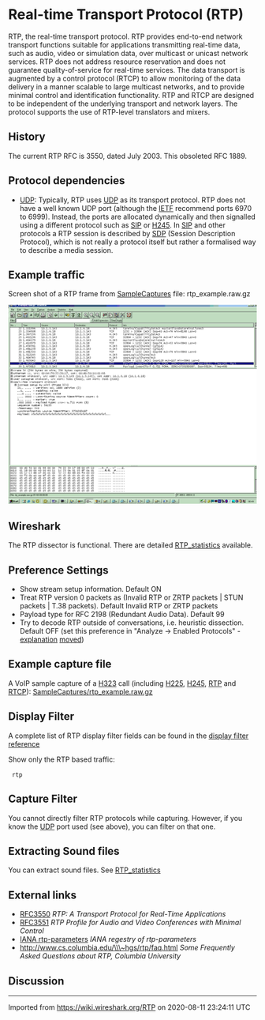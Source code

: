 # Real-time Transport Protocol (RTP)

RTP, the real-time transport protocol. RTP provides end-to-end network transport functions suitable for applications transmitting real-time data, such as audio, video or simulation data, over multicast or unicast network services. RTP does not address resource reservation and does not guarantee quality-of-service for real-time services. The data transport is augmented by a control protocol (RTCP) to allow monitoring of the data delivery in a manner scalable to large multicast networks, and to provide minimal control and identification functionality. RTP and RTCP are designed to be independent of the underlying transport and network layers. The protocol supports the use of RTP-level translators and mixers.

## History

The current RTP RFC is 3550, dated July 2003. This obsoleted RFC 1889.

## Protocol dependencies

- [UDP](/UDP): Typically, RTP uses [UDP](/UDP) as its transport protocol. RTP does not have a well known UDP port (although the [IETF](/IETF) recommend ports 6970 to 6999). Instead, the ports are allocated dynamically and then signalled using a different protocol such as [SIP](/SIP) or [H245](/H245). In [SIP](/SIP) and other protocols a RTP session is described by [SDP](/SDP) (Session Description Protocol), which is not really a protocol itself but rather a formalised way to describe a media session.

## Example traffic

Screen shot of a RTP frame from [SampleCaptures](/SampleCaptures) file: rtp_example.raw.gz

![RTPframe.gif](uploads/__moin_import__/attachments/RTP/RTPframe.gif "RTPframe.gif")

## Wireshark

The RTP dissector is functional. There are detailed [RTP_statistics](/RTP_statistics) available.

## Preference Settings

- Show stream setup information. Default ON
- Treat RTP version 0 packets as (Invalid RTP or ZRTP packets | STUN packets | T.38 packets). Default Invalid RTP or ZRTP packets
- Payload type for RFC 2198 (Redundant Audio Data). Default 99
- Try to decode RTP outside of conversations, i.e. heuristic dissection. Default OFF (set this preference in "Analyze -\> Enabled Protocols" - [explanation](https://ask.wireshark.org/question/20159/how-wireshark-decodes-rtp-packets-from-udp/#:\~:text=Analyze%20%2D%3E%20Enabled%20Protocols) [moved](https://ask.wireshark.org/question/25010/there-used-to-be-an-option-to-enable-heuristic-detection-for-dnp3-packets-it-seems-to-be-missing-as-of-349-has-it-been-removed/#:\~:text=Analyze%20%2D%3E%20Enabled%20Protocols%20dialog))

## Example capture file

A VoIP sample capture of a [H323](/H323) call (including [H225](/H225), [H245](/H245), [RTP](/RTP) and [RTCP](/RTCP)): [SampleCaptures/rtp_example.raw.gz](uploads/\__moin_import_\_/attachments/SampleCaptures/rtp_example.raw.gz)

## Display Filter

A complete list of RTP display filter fields can be found in the [display filter reference](http://www.wireshark.org/docs/dfref/r/rtp.html)

Show only the RTP based traffic:

```plaintext
 rtp 
```

## Capture Filter

You cannot directly filter RTP protocols while capturing. However, if you know the [UDP](/UDP) port used (see above), you can filter on that one.

## Extracting Sound files

You can extract sound files. See [RTP_statistics](/RTP_statistics)

## External links

- [RFC3550](http://www.ietf.org/rfc/rfc3550.txt) _RTP: A Transport Protocol for Real-Time Applications_
- [RFC3551](http://www.ietf.org/rfc/rfc3551.txt) _RTP Profile for Audio and Video Conferences with Minimal Control_
- [IANA rtp-parameters](http://www.iana.org/assignments/rtp-parameters) _IANA regestry of rtp-parameters_
- http://www.cs.columbia.edu/\\\~hgs/rtp/faq.html _Some Frequently Asked Questions about RTP, Columbia University_

## Discussion

---

Imported from https://wiki.wireshark.org/RTP on 2020-08-11 23:24:11 UTC